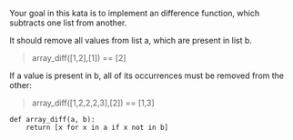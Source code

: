 Your goal in this kata is to implement an difference function, which subtracts one list from another.

It should remove all values from list a, which are present in list b.

> array_diff([1,2],[1]) == [2]
    
If a value is present in b, all of its occurrences must be removed from the other:

> array_diff([1,2,2,2,3],[2]) == [1,3]

```
def array_diff(a, b):
    return [x for x in a if x not in b]
```
